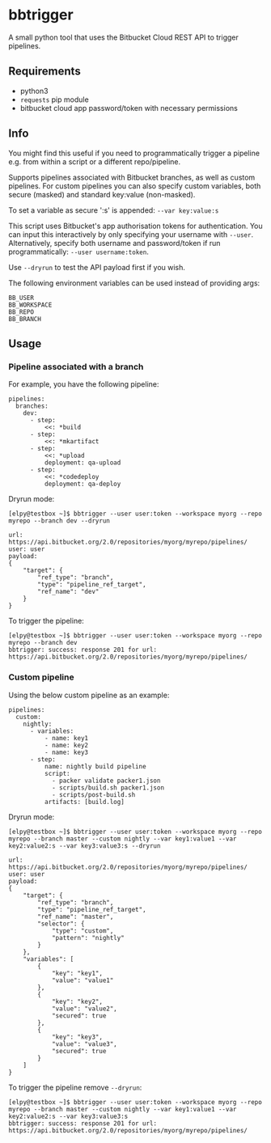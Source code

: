 # bbtrigger
A small python tool that uses the Bitbucket Cloud REST API to trigger pipelines.

## Requirements
- python3
- `requests` pip module
- bitbucket cloud app password/token with necessary permissions

## Info
You might find this useful if you need to programmatically trigger
a pipeline e.g. from within a script or a different repo/pipeline.

Supports pipelines associated with Bitbucket branches, as well as
custom pipelines. For custom pipelines you can also specify custom
variables, both secure (masked) and standard key:value (non-masked).

To set a variable as secure ':s' is appended: `--var key:value:s`

This script uses Bitbucket's app authorisation tokens for authentication.
You can input this interactively by only specifying your username
with `--user`. Alternatively, specify both username and password/token
if run programmatically: `--user username:token`.

Use `--dryrun` to test the API payload first if you wish.

The following environment variables can be used instead of providing args:
```
BB_USER
BB_WORKSPACE
BB_REPO
BB_BRANCH
```

## Usage
### Pipeline associated with a branch
For example, you have the following pipeline:
```
pipelines:
  branches:
    dev:
      - step:
          <<: *build
      - step:
          <<: *mkartifact
      - step:
          <<: *upload
          deployment: qa-upload
      - step:
          <<: *codedeploy
          deployment: qa-deploy
```
Dryrun mode:
```
[elpy@testbox ~]$ bbtrigger --user user:token --workspace myorg --repo myrepo --branch dev --dryrun

url: https://api.bitbucket.org/2.0/repositories/myorg/myrepo/pipelines/
user: user
payload:
{
    "target": {
        "ref_type": "branch",
        "type": "pipeline_ref_target",
        "ref_name": "dev"
    }
}
```
To trigger the pipeline:
```
[elpy@testbox ~]$ bbtrigger --user user:token --workspace myorg --repo myrepo --branch dev
bbtrigger: success: response 201 for url: https://api.bitbucket.org/2.0/repositories/myorg/myrepo/pipelines/
```

### Custom pipeline
Using the below custom pipeline as an example:
```
pipelines:
  custom:
    nightly:
      - variables:
          - name: key1
          - name: key2
          - name: key3
      - step:
          name: nightly build pipeline
          script:
            - packer validate packer1.json
            - scripts/build.sh packer1.json
            - scripts/post-build.sh
          artifacts: [build.log]
```


Dryrun mode:
```
[elpy@testbox ~]$ bbtrigger --user user:token --workspace myorg --repo myrepo --branch master --custom nightly --var key1:value1 --var key2:value2:s --var key3:value3:s --dryrun 

url: https://api.bitbucket.org/2.0/repositories/myorg/myrepo/pipelines/
user: user
payload:
{
    "target": {
        "ref_type": "branch",
        "type": "pipeline_ref_target",
        "ref_name": "master",
        "selector": {
            "type": "custom",
            "pattern": "nightly"
        }
    },
    "variables": [
        {
            "key": "key1",
            "value": "value1"
        },
        {
            "key": "key2",
            "value": "value2",
            "secured": true
        },
        {
            "key": "key3",
            "value": "value3",
            "secured": true
        }
    ]
}
```
To trigger the pipeline remove `--dryrun`:
```
[elpy@testbox ~]$ bbtrigger --user user:token --workspace myorg --repo myrepo --branch master --custom nightly --var key1:value1 --var key2:value2:s --var key3:value3:s
bbtrigger: success: response 201 for url: https://api.bitbucket.org/2.0/repositories/myorg/myrepo/pipelines/
```

